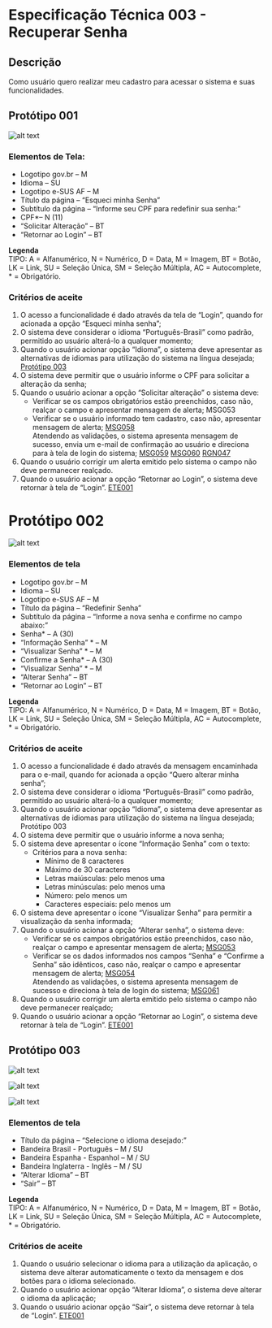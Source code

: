 # Especificação Técnica 003 - Recuperar Senha

## Descrição
Como usuário quero realizar meu cadastro para acessar o sistema e suas funcionalidades.

## Protótipo 001
![alt text](../imagens/ete-003-prot-001.png)

### Elementos de Tela:
* Logotipo gov.br – M 
* Idioma – SU 
* Logotipo e-SUS AF – M 
* Título da página – “Esqueci minha Senha” 
* Subtítulo da página – “Informe seu CPF para redefinir sua senha:” 
* CPF*– N (11) 
* “Solicitar Alteração” – BT 
* “Retornar ao Login” – BT  

**Legenda**  
TIPO: A = Alfanumérico, N = Numérico, D = Data, M = Imagem, BT = Botão, LK = Link, SU = Seleção Única, SM = Seleção Múltipla, AC = Autocomplete, * = Obrigatório. 

### Critérios de aceite 
1. O acesso a funcionalidade é dado através da tela de “Login”, quando for acionada a opção “Esqueci minha senha”; 
2. O sistema deve considerar o idioma “Português-Brasil” como padrão, permitido ao usuário alterá-lo a qualquer momento; 
3. Quando o usuário acionar opção “Idioma”, o sistema deve apresentar as alternativas de idiomas para utilização do sistema na língua desejada; [Protótipo 003](ETE003.md#prototipo-003) 
4. O sistema deve permitir que o usuário informe o CPF para solicitar a alteração da senha;  
5. Quando o usuário acionar a opção “Solicitar alteração” o sistema deve: 
      * Verificar se os campos obrigatórios estão preenchidos, caso não, realçar o campo e apresentar mensagem de alerta; MSG053 
      * Verificar se o usuário informado tem cadastro, caso não, apresentar mensagem de alerta; [MSG058](DocumentoDeMensagensv2.md#msg058)  
Atendendo as validações, o sistema apresenta mensagem de sucesso, envia um e-mail de confirmação ao usuário e direciona para à tela de login do sistema; [MSG059](DocumentoDeMensagensv2.md#msg059) [MSG060](DocumentoDeMensagensv2.md#msg060) [RGN047](DocumentoDeRegrasv2.md#rgn047)
6. Quando o usuário corrigir um alerta emitido pelo sistema o campo não deve permanecer realçado. 
7. Quando o usuário acionar a opção “Retornar ao Login”, o sistema deve retornar à tela de “Login”. [ETE001](ETE001.md)

# Protótipo 002
![alt text](../imagens/ete-003-prot-002.png)

### Elementos de tela
* Logotipo gov.br – M 
* Idioma – SU 
* Logotipo e-SUS AF – M 
* Título da página – “Redefinir Senha” 
* Subtítulo da página – “Informe a nova senha e confirme no campo abaixo:” 
* Senha* – A (30) 
* “Informação Senha” * – M  
* “Visualizar Senha” * – M 
* Confirme a Senha* – A (30) 
* “Visualizar Senha” * – M 
* “Alterar Senha” – BT 
* “Retornar ao Login” – BT 

**Legenda**  
TIPO: A = Alfanumérico, N = Numérico, D = Data, M = Imagem, BT = Botão, LK = Link, SU = Seleção Única, SM = Seleção Múltipla, AC = Autocomplete, * = Obrigatório. 

### Critérios de aceite
1. O acesso a funcionalidade é dado através da mensagem encaminhada para o e-mail, quando for acionada a opção “Quero alterar minha senha”; 
2. O sistema deve considerar o idioma “Português-Brasil” como padrão, permitido ao usuário alterá-lo a qualquer momento; 
3. Quando o usuário acionar opção “Idioma”, o sistema deve apresentar as alternativas de idiomas para utilização do sistema na língua desejada; Protótipo 003 
4. O sistema deve permitir que o usuário informe a nova senha; 
5. O sistema deve apresentar o ícone “Informação Senha” com o texto: 
      * Critérios para a nova senha: 
          * Mínimo de 8 caracteres 
          * Máximo de 30 caracteres 
          * Letras maiúsculas: pelo menos uma 
          * Letras minúsculas: pelo menos uma 
          * Número: pelo menos um 
          * Caracteres especiais: pelo menos um 
6. O sistema deve apresentar o ícone “Visualizar Senha” para permitir a visualização da senha informada; 
7. Quando o usuário acionar a opção “Alterar senha”, o sistema deve: 
      * Verificar se os campos obrigatórios estão preenchidos, caso não, realçar o campo e apresentar mensagem de alerta; [MSG053](DocumentoDeMensagensv2.md#msg053)
      * Verificar se os dados informados nos campos “Senha” e “Confirme a Senha” são idênticos, caso não, realçar o campo e apresentar mensagem de alerta; [MSG054](DocumentoDeMensagensv2.md#msg054)  
      Atendendo as validações, o sistema apresenta mensagem de sucesso e direciona à tela de login do sistema; [MSG061](DocumentoDeMensagensv2.md#msg061)
8. Quando o usuário corrigir um alerta emitido pelo sistema o campo não deve permanecer realçado; 
9. Quando o usuário acionar a opção “Retornar ao Login”, o sistema deve retornar à tela de “Login”. [ETE001](ETE001.md) 

## Protótipo 003
![alt text](../imagens/lang-pt-br.png)

![alt text](../imagens/lang-es_es.png)

![alt text](../imagens/lang-en-us.png)

### Elementos de tela
* Título da página – “Selecione o idioma desejado:” 
* Bandeira Brasil - Português – M / SU 
* Bandeira Espanha - Espanhol – M / SU 
* Bandeira Inglaterra - Inglês – M / SU 
* “Alterar Idioma” – BT 
* “Sair” – BT  

**Legenda**  
TIPO: A = Alfanumérico, N = Numérico, D = Data, M = Imagem, BT = Botão, LK = Link, SU = Seleção Única, SM = Seleção Múltipla, AC = Autocomplete, * = Obrigatório. 

### Critérios de aceite
1. Quando o usuário selecionar o idioma para a utilização da aplicação, o sistema deve alterar automaticamente o texto da mensagem e dos botões para o idioma selecionado. 
2. Quando o usuário acionar opção “Alterar Idioma”, o sistema deve alterar o idioma da aplicação; 
3. Quando o usuário acionar opção “Sair”, o sistema deve retornar à tela de “Login”. [ETE001](ETE001.md) 